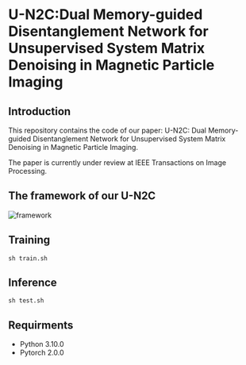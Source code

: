 # U-N2C:Dual Memory-guided Disentanglement Network for Unsupervised System Matrix Denoising in Magnetic Particle Imaging
## Introduction
This repository contains the code  of our paper: U-N2C: Dual Memory-guided Disentanglement Network for Unsupervised System Matrix Denoising in Magnetic Particle Imaging.

The paper is currently under review at IEEE Transactions on Image Processing.

## The framework of our U-N2C
![framework](https://github.com/user-attachments/assets/67a694da-9954-4c51-9565-0497a8eb41ee)


## Training
    sh train.sh

## Inference
    sh test.sh 


## Requirments

* Python 3.10.0
* Pytorch 2.0.0
